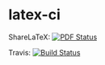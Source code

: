 # latex-ci

ShareLaTeX: [![PDF Status](https://www.sharelatex.com/github/repos/asctest/latex-ci/builds/latest/badge.svg)](https://www.sharelatex.com/github/repos/asctest/latex-ci/builds/latest/output.pdf)

Travis: [![Build Status](https://travis-ci.org/asctest/latex-ci.svg)](https://travis-ci.org/asctest/latex-ci)
